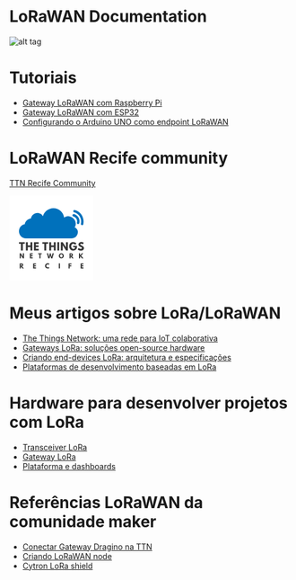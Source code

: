 # LoRaWAN Documentation

![alt tag](https://www.thethingsnetwork.org/docs/assets/images/architecture.png)

# Tutoriais 

- [Gateway LoRaWAN com Raspberry Pi](https://github.com/eron93br/lorawan/tree/master/rpi-gtw)
- [Gateway LoRaWAN com ESP32](https://github.com/eron93br/lorawan/tree/master/esp32)
- [Configurando o Arduino UNO como endpoint LoRaWAN](https://github.com/eron93br/lorawan/tree/master/rpi-gtw/endpoint)

# LoRaWAN Recife community

[TTN Recife Community](https://www.thethingsnetwork.org/community/recife/)

![](./ttn-recife.png)

# Meus artigos sobre LoRa/LoRaWAN

- [The Things Network: uma rede para IoT colaborativa](https://www.embarcados.com.br/the-things-network-rede-iot/)
- [Gateways LoRa: soluções open-source hardware](https://www.embarcados.com.br/gateways-lora-open-source-hardware/)
- [Criando end-devices LoRa: arquitetura e especificações](https://www.embarcados.com.br/end-devices-lora-arquitetura/)
- [Plataformas de desenvolvimento baseadas em LoRa](https://www.embarcados.com.br/plataformas-baseadas-em-lora/)

# Hardware para desenvolver projetos com LoRa
- [Transceiver LoRa]()
- [Gateway LoRa]()
- [Plataforma e dashboards]()

# Referências LoRaWAN da comunidade maker

- [Conectar Gateway Dragino na TTN](http://wiki.dragino.com/index.php?title=Connect_to_TTN)
- [Criando LoRaWAN node](https://tutorial.cytron.io/2017/09/15/lesson-1-build-simple-arduino-lora-node-10-minutes/)
- [Cytron LoRa shield](https://www.cytron.io/p-shield-lora-rfm?_ga=2.106107146.841538676.1522541014-368293828.1522541014)
